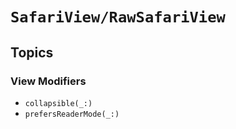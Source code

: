 # ``SafariView/RawSafariView``

## Topics

### View Modifiers

- ``collapsible(_:)``
- ``prefersReaderMode(_:)``
